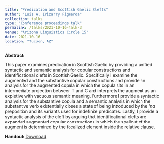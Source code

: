 ```yaml
---
title: "Predication and Scottish Gaelic Clefts"
author: "Luis A. Irizarry Figueroa"
collection: talks
type: "Conference proceedings talk"
permalink: /talks/2021-10-16-talk-3
venue: "Arizona Linguistics Circle 15"
date: 2021-10-16
location: "Tucson, AZ"
---
```


**Abstract:** 

This paper examines predication in Scottish Gaelic by providing a unified syntactic and semantic analysis for copular constructions and identificational clefts in Scottish Gaelic. Specifically I examine the augmented and the substantive copular constructions and provide an analysis for the augmented copula in which the copula sits in an intermediate projection between T and C and interprets the augment as an expletive with vacuous semantic meaning. Furthermore I provide a syntactic analysis for the substantive copula and a semantic analysis in which the substantive verb existentially closes a state of being introduced by the *'na* preposition and its variants used for indefinite predicates. Lastly, I provide a syntactic analysis of the cleft by arguing that identificational clefts are expanded augmented copular constructions in which the spellout of the augment is determined by the focalized element inside the relative clause.

**Handout:** [Download](handouts/predication___clefts_handout.pdf)
